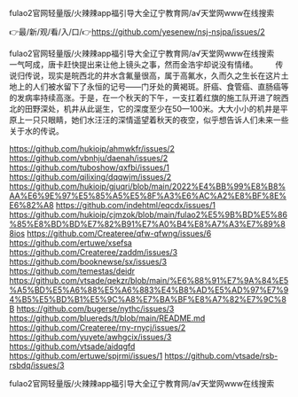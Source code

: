 fulao2官网轻量版/火辣辣app福引导大全辽宁教育网/а√天堂网www在线搜索

👉最/新/观/看/入/口/👉https://github.com/yesenew/nsj-nsjpa/issues/2

fulao2官网轻量版/火辣辣app福引导大全辽宁教育网/а√天堂网www在线搜索　　一气呵成，唐卡赶快提出来让他上镜头之事，然而金浩宇却说没有情绪。
　　传说归传说，现实是皖西北的井水含氟量很高，属于高氟水，久而久之生长在这片土地上的人们被水留下了永恒的记号——门牙处的黄褐斑。肝癌、食管癌、直肠癌等的发病率持续高涨。于是，在一个秋天的下午，一支扛着红旗的施工队开进了皖西北的田野深处，机井从此诞生，它的深度至少在50—100米。大大小小的机井是平原上一只只眼睛，她们水汪汪的深情遥望着秋天的夜空，似乎想告诉人们未来一些关于水的传说。


https://github.com/hukioip/ahmwkfr/issues/2
https://github.com/vbnhju/daenah/issues/2
https://github.com/tuboshow/qxfbi/issues/1
https://github.com/qilixing/dqqwjm/issues/2
https://github.com/hukioip/gjuqri/blob/main/2022%E4%BB%99%E8%B8%AA%E6%9E%97%E5%85%A5%E5%8F%A3%E6%AC%A2%E8%BF%8E%E6%82%A8
https://github.com/indehtml/eqcdx/issues/1
https://github.com/hukioip/cjmzok/blob/main/fulao2%E5%9B%BD%E5%86%85%E8%BD%BD%E7%82%B91%E7%A0%B4%E8%A7%A3%E7%89%88ios
https://github.com/Createree/qfw-qfwng/issues/6
https://github.com/ertuwe/xsefsa
https://github.com/Createree/zaddm/issues/3
https://github.com/booknewse/sx/issues/3
https://github.com/temestas/deidr
https://github.com/vtsade/qekzr/blob/main/%E6%88%91%E7%9A%84%E5%A5%BD%E5%A6%88%E5%A6%883%E4%B8%AD%E5%AD%97%E7%94%B5%E5%BD%B1%E5%9C%A8%E7%BA%BF%E8%A7%82%E7%9C%8B
https://github.com/bugerse/nythc/issues/3
https://github.com/bluereds/t/blob/main/README.md
https://github.com/Createree/rny-rnycj/issues/2
https://github.com/yuyete/awhgcix/issues/3
https://github.com/vtsade/aidqgfd
https://github.com/ertuwe/spjrmi/issues/1
https://github.com/vtsade/rsb-rsbdq/issues/3

fulao2官网轻量版/火辣辣app福引导大全辽宁教育网/а√天堂网www在线搜索
